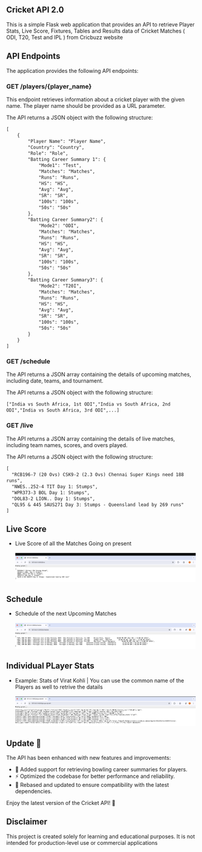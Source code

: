 <H2>Cricket API 2.0</H2>
This is a simple Flask web application that provides an API to retrieve Player Stats, Live Score, Fixtures, Tables and Results data of Cricket Matches ( ODI, T20, Test and IPL ) from Cricbuzz website
<h2>API Endpoints</h2>

<p>The application provides the following API endpoints:</p>

<h3>GET  /players/{player_name}</h3>

<p>This endpoint retrieves information about a cricket player with the given name. The player name should be provided as a URL parameter.</p>

<p>The API returns a JSON object with the following structure:</p>

<pre><code>[
    {
        "Player Name": "Player Name",
        "Country": "Country",
        "Role": "Role",
        "Batting Career Summary 1": {
            "Mode1": "Test",
            "Matches": "Matches",
            "Runs": "Runs",
            "HS": "HS",
            "Avg": "Avg",
            "SR": "SR",
            "100s": "100s",
            "50s": "50s"
        },
        "Batting Career Summary2": {
            "Mode2": "ODI",
            "Matches": "Matches",
            "Runs": "Runs",
            "HS": "HS",
            "Avg": "Avg",
            "SR": "SR",
            "100s": "100s",
            "50s": "50s"
        },
        "Batting Career Summary3": {
            "Mode2": "T20I",
            "Matches": "Matches",
            "Runs": "Runs",
            "HS": "HS",
            "Avg": "Avg",
            "SR": "SR",
            "100s": "100s",
            "50s": "50s"
        }
    }
]</code></pre>

<h3>GET /schedule</h3>
	<p>The API returns a JSON array containing the details of upcoming matches, including date, teams, and tournament.</p>
  <p>The API returns a JSON object with the following structure:</p>
<pre><code>["India vs South Africa, 1st ODI","India vs South Africa, 2nd ODI","India vs South Africa, 3rd ODI",...]</code></pre>


<h3>GET /live</h3>
<p>The API returns a JSON array containing the details of live matches, including team names, scores, and overs played.</p>
 <p>The API returns a JSON object with the following structure:</p>
<pre><code>[
  "RCB196-7 (20 Ovs) CSK9-2 (2.3 Ovs) Chennai Super Kings need 188 runs",
  "NWES..252-4 TIT Day 1: Stumps",
  "WPR373-3 BOL Day 1: Stumps",
  "DOL83-2 LION.. Day 1: Stumps",
  "QL95 & 445 SAUS271 Day 3: Stumps - Queensland lead by 269 runs"
]</code></pre>
  
<h2>Live Score</h2>
<ul>
  <li>Live Score of all the Matches Going on present</li>
  <br> <img src="Cricket API/live_matches.jpg"> <br>
 </ul>
 <h2>Schedule</h2>
 <ul>
  <li>Schedule of the next Upcoming Matches</li>
  <br> <img src="Cricket API/schedule.jpg"> <br>
 </ul>
 
  <h2>Individual PLayer Stats</h2>
 <ul>
  <li>Example: Stats of Virat Kohli | You can use the common name of the Players as well to retrive the datails</li>
  <br> <img src="Cricket API/player_stats.jpg"> <br>
 </ul>
<h2>Update 🚀</h2>
<p>The API has been enhanced with new features and improvements:</p>
<ul>
  <li>🎯 Added support for retrieving bowling career summaries for players.</li>
  <li>⚡ Optimized the codebase for better performance and reliability.</li>
  <li>🔄 Rebased and updated to ensure compatibility with the latest dependencies.</li>
</ul>
<p>Enjoy the latest version of the Cricket API! 🏏</p>

<H2>Disclaimer</H2>
This project is created solely for learning and educational purposes. It is not intended for production-level use or commercial applications


